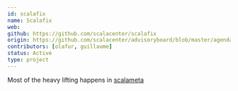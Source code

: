 ```yaml
---
id: scalafix
name: Scalafix
web:
github: https://github.com/scalacenter/scalafix
origin: https://github.com/scalacenter/advisoryboard/blob/master/agendas/001-2016-q2.md
contributors: [olafur, guillaume]
status: Active
type: project
---
```

Most of the heavy lifting happens in [scalameta](https://github.com/scalameta/scalameta)
